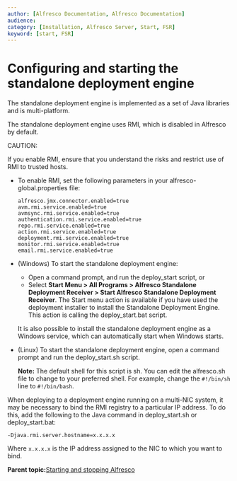 ```yaml
---
author: [Alfresco Documentation, Alfresco Documentation]
audience: 
category: [Installation, Alfresco Server, Start, FSR]
keyword: [start, FSR]
---
```


# Configuring and starting the standalone deployment engine

The standalone deployment engine is implemented as a set of Java libraries and is multi-platform.

The standalone deployment engine uses RMI, which is disabled in Alfresco by default.

CAUTION:

If you enable RMI, ensure that you understand the risks and restrict use of RMI to trusted hosts.

-   To enable RMI, set the following parameters in your alfresco-global.properties file:

    ```
    alfresco.jmx.connector.enabled=true
    avm.rmi.service.enabled=true
    avmsync.rmi.service.enabled=true
    authentication.rmi.service.enabled=true
    repo.rmi.service.enabled=true
    action.rmi.service.enabled=true
    deployment.rmi.service.enabled=true
    monitor.rmi.service.enabled=true
    email.rmi.service.enabled=true
    ```

-   \(Windows\) To start the standalone deployment engine:

    -   Open a command prompt, and run the deploy\_start script, or
    -   Select **Start Menu \> All Programs \> Alfresco Standalone Deployment Receiver \> Start Alfresco Standalone Deployment Receiver**.
    The Start menu action is available if you have used the deployment installer to install the Standalone Deployment Engine. This action is calling the deploy\_start.bat script.

    It is also possible to install the standalone deployment engine as a Windows service, which can automatically start when Windows starts.

-   \(Linux\) To start the standalone deployment engine, open a command prompt and run the deploy\_start.sh script.

    **Note:** The default shell for this script is sh. You can edit the alfresco.sh file to change to your preferred shell. For example, change the `#!/bin/sh` line to `#!/bin/bash`.


When deploying to a deployment engine running on a multi-NIC system, it may be necessary to bind the RMI registry to a particular IP address. To do this, add the following to the Java command in deploy\_start.sh or deploy\_start.bat:

```
-Djava.rmi.server.hostname=x.x.x.x
```

Where `x.x.x.x` is the IP address assigned to the NIC to which you want to bind.

**Parent topic:**[Starting and stopping Alfresco](../concepts/start-stop-intro.md)

